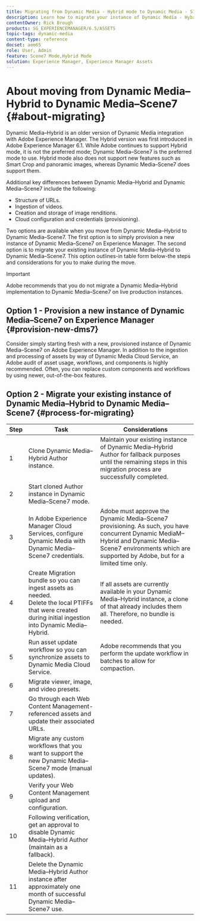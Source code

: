 ```yaml
---
title: Migrating from Dynamic Media - Hybrid mode to Dynamic Media - S7 mode
description: Learn how to migrate your instance of Dynamic Media - Hybrid mode to Dynamic Media - S7 mode
contentOwner: Rick Brough
products: SG_EXPERIENCEMANAGER/6.5/ASSETS
topic-tags: dynamic-media
content-type: reference
docset: aem65
role: User, Admin
feature: Scene7 Mode,Hybrid Mode
solution: Experience Manager, Experience Manager Assets
---
```

# About moving from Dynamic Media&ndash;Hybrid to Dynamic Media&ndash;Scene7 {#about-migrating}

Dynamic Media&ndash;Hybrid is an older version of Dynamic Media integration with Adobe Experience Manager. The Hybrid version was first introduced in Adobe Experience Manager 6.1. While Adobe continues to support Hybrid mode, it is not the preferred mode; Dynamic Media&ndash;Scene7 is the preferred mode to use. Hybrid mode also does not support new features such as Smart Crop and panoramic images, whereas Dynamic Media&ndash;Scene7 does support them.

Additional key differences between Dynamic Media&ndash;Hybrid and Dynamic Media&ndash;Scene7 include the following:

* Structure of URLs.
* Ingestion of videos.
* Creation and storage of image renditions.
* Cloud configuration and credentials (provisioning).

Two options are available when you move from Dynamic Media&ndash;Hybrid to Dynamic Media&ndash;Scene7. The first option is to simply provision a new instance of Dynamic Media&ndash;Scene7 on Experience Manager. The second option is to migrate your existing instance of Dynamic Media&ndash;Hybrid to Dynamic Media&ndash;Scene7. This option outlines-in table form below-the steps and considerations for you to make during the move.

>[!IMPORTANT]
>
>Adobe recommends that you do not migrate a Dynamic Media&ndash;Hybrid implementation to Dynamic Media&ndash;Scene7 on live production instances.

## Option 1 - Provision a new instance of Dynamic Media&ndash;Scene7 on Experience Manager {#provision-new-dms7}

Consider simply starting fresh with a new, provisioned instance of Dynamic Media&ndash;Scene7 on Adobe Experience Manager. In addition to the ingestion and processing of assets by way of Dynamic Media Cloud Service, an Adobe audit of asset usage, workflows, and components is highly recommended. Often, you can replace custom components and workflows by using newer, out-of-the-box features.

## Option 2 - Migrate your existing instance of Dynamic Media&ndash;Hybrid to Dynamic Media&ndash;Scene7 {#process-for-migrating}

| Step | Task | Considerations |
|---|---|---|
| 1 | Clone Dynamic Media&ndash;Hybrid Author instance. | Maintain your existing instance of Dynamic Media&ndash;Hybrid Author for fallback purposes until the remaining steps in this migration process are successfully completed. |
| 2 | Start cloned Author instance in Dynamic Media&ndash;Scene7 mode. |  |
| 3 | In Adobe Experience Manager Cloud Services, configure Dynamic Media with Dynamic Media&ndash;Scene7 credentials. | Adobe must approve the Dynamic Media&ndash;Scene7 provisioning. As such, you have concurrent Dynamic MediaM&ndash;Hybrid and Dynamic Media&ndash;Scene7 environments which are supported by Adobe, but for a limited time only. |
| 4 | Create Migration bundle so you can ingest assets as needed.<br>Delete the local PTIFFs that were created during initial ingestion into Dynamic Media&ndash;Hybrid. | If all assets are currently available in your Dynamic Media&ndash;Hybrid instance, a clone of that already includes them all. Therefore, no bundle is needed. |
| 5 | Run asset update workflow so you can synchronize assets to Dynamic Media Cloud Service. | Adobe recommends that you perform the update workflow in batches to allow for compaction. |
| 6 | Migrate viewer, image, and video presets. |  |
| 7 | Go through each Web Content Management-referenced assets and update their associated URLs. |  |
| 8| Migrate any custom workflows that you want to support the new Dynamic Media&ndash;Scene7 mode (manual updates). |  |
| 9 | Verify your Web Content Management upload and configuration. |  |
| 10 | Following verification, get an approval to disable Dynamic Media&ndash;Hybrid Author (maintain as a fallback). |  |
| 11 | Delete the Dynamic Media&ndash;Hybrid Author instance after approximately one month of successful Dynamic Media&ndash;Scene7 use. |  |
